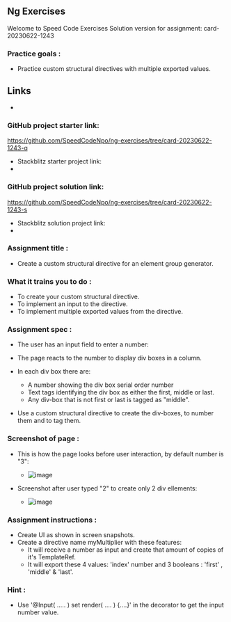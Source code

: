 ## Ng Exercises
Welcome to Speed Code Exercises
Solution version for assignment: card-20230622-1243

### Practice goals :

- Practice custom structural directives with multiple exported values.

## Links
- 
### GitHub project starter link:
   https://github.com/SpeedCodeNpo/ng-exercises/tree/card-20230622-1243-q

- Stackblitz starter project link:
-
### GitHub project solution link:
   https://github.com/SpeedCodeNpo/ng-exercises/tree/card-20230622-1243-s

- Stackblitz solution project link:
- 

### Assignment title :
- Create a custom structural directive for an element group generator.

### What it trains you to do :
- To create your custom structural directive.
- To implement an input to the directive.
- To implement multiple exported values from the directive.

### Assignment spec :
- The user has an input field to enter a number:
- The page reacts to the number to display div boxes in a column.
- In each div box there are:
    - A number showing the div box serial order number
    - Text tags identifying the div box as either the first, middle or last.
    - Any div-box that is not first or last is tagged as "middle".
 
- Use a custom structural directive to create the div-boxes, to number them and to tag them.

### Screenshot of page :
- This is how the page looks before user interaction, by default number is "3":
  - ![image](https://github.com/SpeedCodeNpo/ng-exercises/assets/132397719/05545d93-077d-4d02-a4f8-b10346b7258d)


- Screenshot after user typed "2" to create only 2 div ellements:
  - ![image](https://github.com/SpeedCodeNpo/ng-exercises/assets/132397719/fa6ef230-cf57-4e15-a21a-0eb356000fb6)


### Assignment instructions :

- Create UI as shown in screen snapshots.
- Create a directive name myMultiplier with these features:
  - It will receive a number as input and create that amount of copies of it's TemplateRef.
  - It will export these 4 values: 'index' number and 3 booleans : 'first' , 'middle' & 'last'.

### Hint :
- Use '@Input( ..... ) set render( .... ) {....}' in the decorator to get the input number value.
